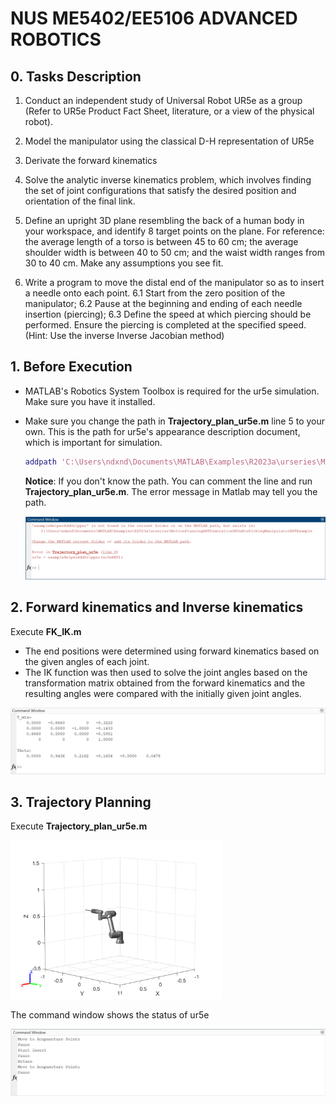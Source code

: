 # NUS ME5402/EE5106 ADVANCED ROBOTICS



## 0. Tasks Description

1. Conduct an independent study of Universal Robot UR5e as a group (Refer to UR5e Product Fact Sheet, literature, or a view of the physical robot).

2. Model the manipulator using the classical D-H representation of UR5e
3. Derivate the forward kinematics
4. Solve the analytic inverse kinematics problem, which involves finding the set of joint configurations that satisfy the desired position and orientation of the final link.

5. Define an upright 3D plane resembling the back of a human body in your workspace, and identify 8 target points on the plane.
   For reference: the average length of a torso is between 45 to 60 cm; the average shoulder
   width is between 40 to 50 cm; and the waist width ranges from 30 to 40 cm. Make any
   assumptions you see fit.

6. Write a program to move the distal end of the manipulator so as to insert a needle onto each point.
   6.1 Start from the zero position of the manipulator;
   6.2 Pause at the beginning and ending of each needle insertion (piercing);
   6.3 Define the speed at which piercing should be performed. Ensure the piercing is completed at the specified speed. (Hint: Use the inverse Inverse Jacobian method)

   

## 1.  Before Execution

-  MATLAB's Robotics System Toolbox is required for the ur5e simulation. Make sure you have it installed.

- Make sure you change the path in **Trajectory_plan_ur5e.m** line 5 to your own. This is the path for ur5e's appearance description document, which is important for simulation. 

  ```matlab
  addpath 'C:\Users\ndxnd\Documents\MATLAB\Examples\R2023a\urseries\MotionPlanningRBTSimulationUR5eBinPickingManipulatorRRTExample'
  ```

  **Notice**: If you don't know the path. You can comment the line and run **Trajectory_plan_ur5e.m**. The error message in Matlab may tell you the path.

  <img src="/media/error_msg.png" alt="2D_grid_map" style="zoom: 50%;" />



## 2. Forward kinematics and Inverse kinematics

Execute **FK_IK.m** 

- The end positions were determined using forward kinematics based on the given angles of each joint. 
- The IK function was then used to solve the joint angles based on the transformation matrix obtained from the forward kinematics and the resulting angles were compared with the initially given joint angles.

<img src="/media/Fk_IK_result.png" alt="2D_grid_map" style="zoom: 50%;" />



## 3. Trajectory Planning

Execute **Trajectory_plan_ur5e.m** 

<img src="/media/robot_arm.png" alt="2D_grid_map" style="zoom: 33%;" />

The command window shows the status of ur5e

<img src="/media/Trajectory_planning.png" alt="2D_grid_map" style="zoom: 50%;" />
